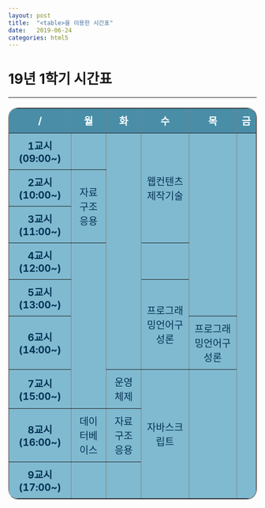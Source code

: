 ```yaml
---
layout: post
title:  "<table>을 이용한 시간표"
date:   2019-06-24
categories: html5
---
```

<style>
  table {
    border-radius: 1em;
    font-size: 20px;
    text-align: center;
    color: #043255;
    overflow: hidden;
  }
  th {
    background-color: #498da7;
    padding: 10px;
    color: white;
  }
  td:first-child {
    font-weight: bold;
  }
  td {
    padding: 10px;
    background-color: #80bad0;
  }
</style>

<h1>19년 1학기 시간표</h1>
<hr>

<table border="1">
  <thead>
    <tr>
      <th>/</th>
      <th>월</th>
      <th>화</th>
      <th>수</th>
      <th>목</th>
      <th>금</th>
    </tr>
  </thead>

  <tbody>
    <tr>
      <td>1교시 (09:00~)</td>
      <td></td>
      <td rowspan="6"></td>
      <td rowspan="3">웹컨텐츠제작기술</td>
      <td rowspan="5"></td>
      <td rowspan="9"></td>
    </tr>
    <tr>
      <td>2교시 (10:00~)</td>
      <td rowspan="2">자료구조응용</td>
    </tr>
    <tr>
      <td>3교시 (11:00~)</td>
    </tr>
    <tr>
      <td>4교시 (12:00~)</td>
      <td rowspan="4"></td>
      <td></td>
    </tr>
    <tr>
      <td>5교시 (13:00~)</td>
      <td rowspan="2">프로그래밍언어구성론</td>
    </tr>
    <tr>
      <td>6교시 (14:00~)</td>
      <td>프로그래밍언어구성론</td>
    </tr>
    <tr>
      <td>7교시 (15:00~)</td>
      <td>운영체제</td>
      <td rowspan="3">자바스크립트</td>
      <td rowspan="3"></td>
    </tr>
    <tr>
      <td>8교시 (16:00~)</td>
      <td>데이터베이스</td>
      <td>자료구조응용</td>
    </tr>
    <tr>
      <td>9교시 (17:00~)</td>
      <td></td>
      <td></td>
    </tr>
  </tbody>
</table>
